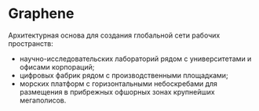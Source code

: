 # Graphene

Архитектурная основа для создания глобальной сети рабочих пространств:

-   научно-исследовательских лабораторий рядом с университетами и офисами корпораций;
-   цифровых фабрик рядом с производственными площадками;
-   морских платформ с горизонтальными небоскребами для размещения в прибрежных офшорных зонах крупнейших мегаполисов.
